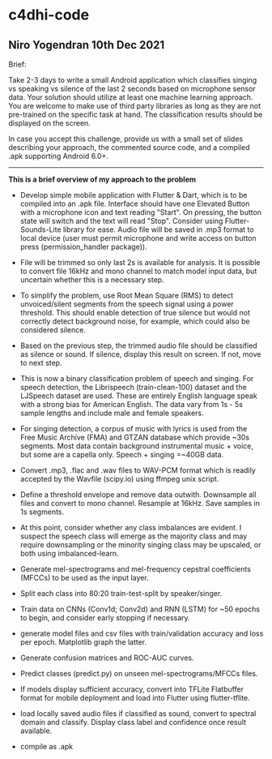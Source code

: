 # c4dhi-code
Niro Yogendran
10th Dec 2021
---

Brief:

Take 2-3 days to write a small Android application which classifies singing vs speaking vs silence of the last 2 seconds based on microphone sensor data. Your solution should utilize at least one machine learning approach. You are welcome to make use of third party libraries as long as they are not pre-trained on the specific task at hand. The classification results should be displayed on the screen.


In case you accept this challenge, provide us with a small set of slides describing your approach, the commented source code, and a compiled .apk supporting Android 6.0+.

---

**This is a brief overview of my approach to the problem**

- Develop simple mobile application with Flutter & Dart, which is to be compiled into an .apk file. Interface should have one Elevated Button with a microphone icon and text reading "Start". On pressing, the button state will switch and the text will read "Stop". Consider using Flutter-Sounds-Lite library for ease. Audio file will be saved in .mp3 format to local device (user must permit microphone and write access on button press (permission_handler package)). 

- File will be trimmed so only last 2s is available for analysis. It is possible to convert file 16kHz and mono channel to match model input data, but uncertain whether this is a necessary step.

- To simplify the problem, use Root Mean Square (RMS) to detect unvoiced/silent segments from the speech signal using a power threshold. This should enable detection of true silence but would not correctly detect background noise, for example, which could also be considered silence.

- Based on the previous step, the trimmed audio file should be classified as silence or sound. If silence, display this result on screen. If not, move to next step.

- This is now a binary classification problem of speech and singing. For speech detection, the Librispeech (train-clean-100) dataset and the LJSpeech dataset are used. These are entirely English language speak with a strong bias for American English. The data vary from 1s - 5s sample lengths and include male and female speakers.

- For singing detection, a corpus of music with lyrics is used from the Free Music Archive (FMA) and GTZAN database which provide ~30s segments. Most data contain background instrumental music + voice, but some are a capella only. Speech + singing =~40GB data.

- Convert .mp3, .flac and .wav files to WAV-PCM format which is readily accepted by the Wavfile (scipy.io) using ffmpeg unix script.

- Define a threshold envelope and remove data outwith. Downsample all files and convert to mono channel. Resample at 16kHz. Save samples in 1s segments.

- At this point, consider whether any class imbalances are evident. I suspect the speech class will emerge as the majority class and may require downsampling or the minority singing class may be upscaled, or both using imbalanced-learn.

- Generate mel-spectrograms and mel-frequency cepstral coefficients (MFCCs) to be used as the input layer.

- Split each class into 80:20 train-test-split by speaker/singer.

- Train data on CNNs (Conv1d; Conv2d) and RNN (LSTM) for ~50 epochs to begin, and consider early stopping if necessary.

- generate model files and csv files with train/validation accuracy and loss per epoch. Matplotlib graph the latter. 

- Generate confusion matrices and ROC-AUC curves.

- Predict classes (predict.py) on unseen mel-spectrograms/MFCCs files.

- If models display sufficient accuracy, convert into TFLite Flatbuffer format for mobile deployment and load into Flutter using flutter-tflite. 

- load locally saved audio files if classified as sound, convert to spectral domain and classify. Display class label and confidence once result available.

- compile as .apk

